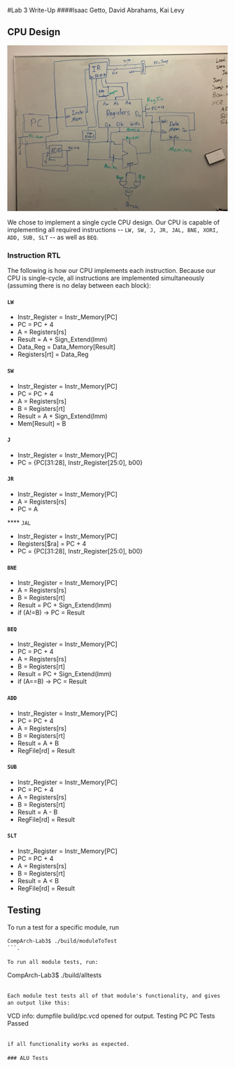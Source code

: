 #Lab 3 Write-Up
####Isaac Getto, David Abrahams, Kai Levy

## CPU Design

![](img/cpu_block_diagram.jpg)

We chose to implement a single cycle CPU design. Our CPU is capable of implementing all required instructions -- `LW, SW, J, JR, JAL, BNE, XORI, ADD, SUB, SLT` -- as well as `BEQ`.

### Instruction RTL

The following is how our CPU implements each instruction. Because our CPU is single-cycle, all instructions are implemented simultaneously (assuming there is no delay between each block):

#### `LW`

* Instr_Register = Instr_Memory[PC]
* PC = PC + 4
* A = Registers[rs]
* Result = A + Sign_Extend(Imm)
* Data_Reg = Data_Memory[Result]
* Registers[rt] = Data_Reg

#### `SW`

* Instr_Register = Instr_Memory[PC]
* PC = PC + 4
* A = Registers[rs]
* B = Registers[rt]
* Result = A + Sign_Extend(Imm)
* Mem[Result] = B

#### `J`

* Instr_Register = Instr_Memory[PC]
* PC = {PC[31:28], Instr_Register[25:0], b00}

#### `JR`

* Instr_Register = Instr_Memory[PC]
* A = Registers[rs]
* PC = A

**** `JAL`

* Instr_Register = Instr_Memory[PC]
* Registers[$ra] = PC + 4
* PC = {PC[31:28], Instr_Register[25:0], b00}

#### `BNE`

* Instr_Register = Instr_Memory[PC]
* A = Registers[rs]
* B = Registers[rt]
* Result = PC + Sign_Extend(Imm)
* if (A!=B) -> PC = Result

#### `BEQ`

* Instr_Register = Instr_Memory[PC]
* PC = PC + 4
* A = Registers[rs]
* B = Registers[rt]
* Result = PC + Sign_Extend(Imm)
* if (A==B) -> PC = Result

#### `ADD`

* Instr_Register = Instr_Memory[PC]
* PC = PC + 4
* A = Registers[rs]
* B = Registers[rt]
* Result = A + B
* RegFile[rd] = Result

#### `SUB`

* Instr_Register = Instr_Memory[PC]
* PC = PC + 4
* A = Registers[rs]
* B = Registers[rt]
* Result = A - B
* RegFile[rd] = Result

#### `SLT`

* Instr_Register = Instr_Memory[PC]
* PC = PC + 4
* A = Registers[rs]
* B = Registers[rt]
* Result = A < B
* RegFile[rd] = Result

## Testing

To run a test for a specific module, run

```
CompArch-Lab3$ ./build/moduleToTest
```.

To run all module tests, run:

```
CompArch-Lab3$ ./build/alltests
```.

Each module test tests all of that module's functionality, and gives an output like this:

```
VCD info: dumpfile build/pc.vcd opened for output.
Testing PC
PC Tests Passed
```

if all functionality works as expected.

### ALU Tests

